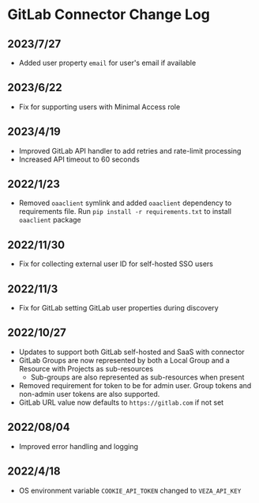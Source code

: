 # GitLab Connector Change Log

## 2023/7/27
* Added user property `email` for user's email if available

## 2023/6/22
* Fix for supporting users with Minimal Access role

## 2023/4/19
* Improved GitLab API handler to add retries and rate-limit processing
* Increased API timeout to 60 seconds

## 2022/1/23
* Removed `oaaclient` symlink and added `oaaclient` dependency to requirements file. Run `pip install -r requirements.txt` to install `oaaclient` package

## 2022/11/30
* Fix for collecting external user ID for self-hosted SSO users

## 2022/11/3
* Fix for GitLab setting GitLab user properties during discovery

## 2022/10/27
* Updates to support both GitLab self-hosted and SaaS with connector
* GitLab Groups are now represented by both a Local Group and a Resource with Projects as sub-resources
  * Sub-groups are also represented as sub-resources when present
* Removed requirement for token to be for admin user. Group tokens and non-admin user tokens are also supported.
* GitLab URL value now defaults to `https://gitlab.com` if not set

## 2022/08/04
* Improved error handling and logging

## 2022/4/18
* OS environment variable `COOKIE_API_TOKEN` changed to `VEZA_API_KEY`
